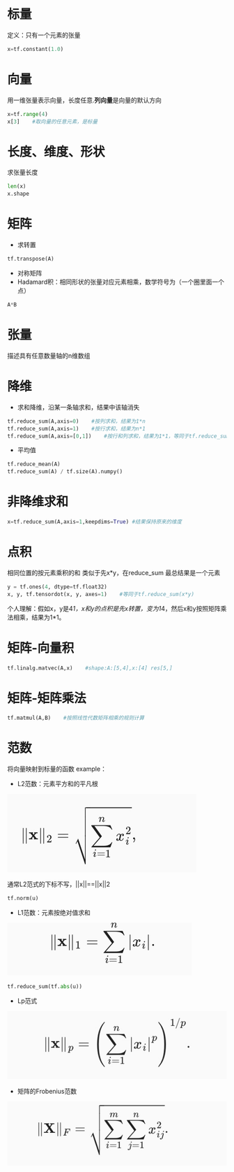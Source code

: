 # 标量
定义：只有一个元素的张量
``` py
x=tf.constant(1.0)
```

# 向量
用一维张量表示向量，长度任意.**列向量**是向量的默认方向
``` py
x=tf.range(4)
x[3]    #取向量的任意元素，是标量
```

# 长度、维度、形状
求张量长度
``` py
len(x)
x.shape
```

# 矩阵
- 求转置
``` py
tf.transpose(A)
```
- 对称矩阵
- Hadamard积：相同形状的张量对应元素相乘，数学符号为（一个圈里面一个点）
``` py
A*B
```

# 张量
描述具有任意数量轴的n维数组

# 降维
- 求和降维，沿某一条轴求和，结果中该轴消失
``` py
tf.reduce_sum(A,axis=0)    #按列求和，结果为1*n
tf.reduce_sum(A,axis=1)    #按行求和，结果为n*1
tf.reduce_sum(A,axis=[0,1])    #按行和列求和，结果为1*1，等同于tf.reduce_sum(A)
```
- 平均值
``` py
tf.reduce_mean(A)
tf.reduce_sum(A) / tf.size(A).numpy()
```
# 非降维求和
``` py
x=tf.reduce_sum(A,axis=1,keepdims=True) #结果保持原来的维度
```

# 点积
相同位置的按元素乘积的和
类似于先x*y，在reduce_sum
最总结果是一个元素
``` py
y = tf.ones(4, dtype=tf.float32)
x, y, tf.tensordot(x, y, axes=1)    #等同于tf.reduce_sum(x*y)
```
个人理解：假如x，y是4*1，x和y的点积是先x转置，变为1*4，然后x和y按照矩阵乘法相乘，结果为1*1。

# 矩阵-向量积
``` py
tf.linalg.matvec(A,x)    #shape:A:[5,4],x:[4] res[5,]
```

# 矩阵-矩阵乘法
``` py
tf.matmul(A,B)    #按照线性代数矩阵相乘的规则计算
```

# 范数
将向量映射到标量的函数
example：
- L2范数：元素平方和的平凡根

![图片](https://github.com/Sheibyer/Introduction-to-machine-learning/blob/16c604aa2fbe775f62544e721dda1f4e29196d33/picture/L2%E8%8C%83%E5%BC%8F.PNG "L2范式")

通常L2范式的下标不写，||x||==||x||2
``` py
tf.norm(u)
```
- L1范数：元素按绝对值求和

![图片](https://github.com/Sheibyer/Introduction-to-machine-learning/blob/fc7d98b6dca86f94f244c6e4cc1977f26a849d9c/picture/L1%E8%8C%83%E5%BC%8F.PNG)
``` py
tf.reduce_sum(tf.abs(u))
```
- Lp范式

![图片](https://github.com/Sheibyer/Introduction-to-machine-learning/blob/7ed9d4ae4f854a3a085580f68c5515e9f95ac906/picture/LP%E8%8C%83%E5%BC%8F.PNG)

- 矩阵的Frobenius范数

![图片](https://github.com/Sheibyer/Introduction-to-machine-learning/blob/d1cff533c866a51932decfa1c2111d5faca883af/picture/%E7%9F%A9%E9%98%B5%E8%8C%83%E5%BC%8F.PNG)
